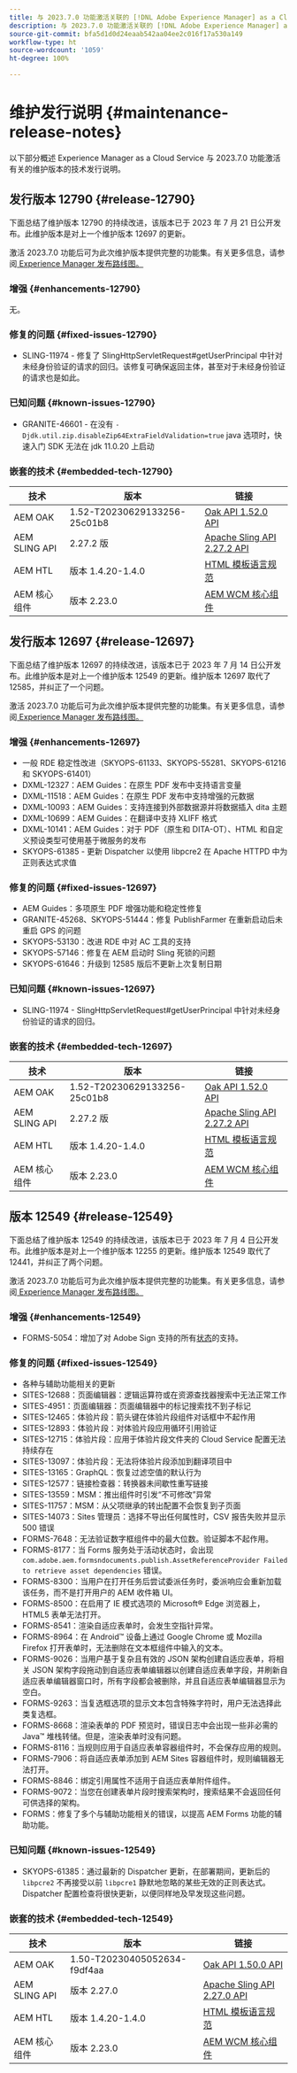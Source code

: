 ```yaml
---
title: 与 2023.7.0 功能激活关联的 [!DNL Adobe Experience Manager] as a Cloud Service 的维护发行说明。
description: 与 2023.7.0 功能激活关联的 [!DNL Adobe Experience Manager] as a Cloud Service 的维护发行说明。
source-git-commit: bfa5d1d0d24eaab542aa04ee2c016f17a530a149
workflow-type: ht
source-wordcount: '1059'
ht-degree: 100%

---
```


# 维护发行说明 {#maintenance-release-notes}

以下部分概述 Experience Manager as a Cloud Service 与 2023.7.0 功能激活有关的维护版本的技术发行说明。

## 发行版本 12790 {#release-12790}

下面总结了维护版本 12790 的持续改进，该版本已于 2023 年 7 月 21 日公开发布。此维护版本是对上一个维护版本 12697 的更新。

激活 2023.7.0 功能后可为此次维护版本提供完整的功能集。有关更多信息，请参阅[ Experience Manager 发布路线图。](https://experienceleague.adobe.com/docs/experience-manager-release-information/aem-release-updates/update-releases-roadmap.html)

### 增强 {#enhancements-12790}

无。

### 修复的问题 {#fixed-issues-12790}

- SLING-11974 - 修复了 SlingHttpServletRequest#getUserPrincipal 中针对未经身份验证的请求的回归。该修复可确保返回主体，甚至对于未经身份验证的请求也是如此。

### 已知问题 {#known-issues-12790}

- GRANITE-46601 - 在没有 `-Djdk.util.zip.disableZip64ExtraFieldValidation=true` java 选项时，快速入门 SDK 无法在 jdk 11.0.20 上启动

### 嵌套的技术 {#embedded-tech-12790}

| 技术 | 版本 | 链接 |
|---|---|---|
| AEM OAK | 1.52-T20230629133256-25c01b8 | [Oak API 1.52.0 API](https://www.javadoc.io/doc/org.apache.jackrabbit/oak-api/1.52.0/index.html) |
| AEM SLING API | 2.27.2 版 | [Apache Sling API 2.27.2 API](https://www.javadoc.io/doc/org.apache.sling/org.apache.sling.api/latest/index.html) |
| AEM HTL | 版本 1.4.20-1.4.0 | [HTML 模板语言规范](https://github.com/adobe/htl-spec) |
| AEM 核心组件 | 版本 2.23.0 | [AEM WCM 核心组件](https://github.com/adobe/aem-core-wcm-components) |

## 发行版本 12697 {#release-12697}

下面总结了维护版本 12697 的持续改进，该版本已于 2023 年 7 月 14 日公开发布。此维护版本是对上一个维护版本 12549 的更新。维护版本 12697 取代了 12585，并纠正了一个问题。

激活 2023.7.0 功能后可为此次维护版本提供完整的功能集。有关更多信息，请参阅[ Experience Manager 发布路线图。](https://experienceleague.adobe.com/docs/experience-manager-release-information/aem-release-updates/update-releases-roadmap.html)

### 增强 {#enhancements-12697}

- 一般 RDE 稳定性改进（SKYOPS-61133、SKYOPS-55281、SKYOPS-61216 和 SKYOPS-61401）
- DXML-12327：AEM Guides：在原生 PDF 发布中支持语言变量
- DXML-11518：AEM Guides：在原生 PDF 发布中支持增强的元数据
- DXML-10093：AEM Guides：支持连接到外部数据源并将数据插入 dita 主题
- DXML-10699：AEM Guides：在翻译中支持 XLIFF 格式
- DXML-10141：AEM Guides：对于 PDF（原生和 DITA-OT）、HTML 和自定义预设类型可使用基于微服务的发布
- SKYOPS-61385 - 更新 Dispatcher 以使用 libpcre2 在 Apache HTTPD 中为正则表达式求值

### 修复的问题 {#fixed-issues-12697}

- AEM Guides：多项原生 PDF 增强功能和稳定性修复
- GRANITE-45268、SKYOPS-51444：修复 PublishFarmer 在重新启动后未重启 GPS 的问题
- SKYOPS-53130：改进 RDE 中对 AC 工具的支持
- SKYOPS-57146：修复在 AEM 启动时 Sling 死锁的问题
- SKYOPS-61646：升级到 12585 版后不更新上次复制日期

### 已知问题 {#known-issues-12697}

- SLING-11974 - SlingHttpServletRequest#getUserPrincipal 中针对未经身份验证的请求的回归。

### 嵌套的技术 {#embedded-tech-12697}

| 技术 | 版本 | 链接 |
|---|---|---|
| AEM OAK | 1.52-T20230629133256-25c01b8 | [Oak API 1.52.0 API](https://www.javadoc.io/doc/org.apache.jackrabbit/oak-api/1.52.0/index.html) |
| AEM SLING API | 2.27.2 版 | [Apache Sling API 2.27.2 API](https://www.javadoc.io/doc/org.apache.sling/org.apache.sling.api/latest/index.html) |
| AEM HTL | 版本 1.4.20-1.4.0 | [HTML 模板语言规范](https://github.com/adobe/htl-spec) |
| AEM 核心组件 | 版本 2.23.0 | [AEM WCM 核心组件](https://github.com/adobe/aem-core-wcm-components) |

## 版本 12549 {#release-12549}

下面总结了维护版本 12549 的持续改进，该版本已于 2023 年 7 月 4 日公开发布。此维护版本是对上一个维护版本 12255 的更新。维护版本 12549 取代了 12441，并纠正了两个问题。

激活 2023.7.0 功能后可为此次维护版本提供完整的功能集。有关更多信息，请参阅[ Experience Manager 发布路线图。](https://experienceleague.adobe.com/docs/experience-manager-release-information/aem-release-updates/update-releases-roadmap.html)

### 增强 {#enhancements-12549}

- FORMS-5054：增加了对 Adobe Sign 支持的所有[状态](https://opensource.adobe.com/acrobat-sign/acrobat_sign_events/webhookeventsagreements.html)的支持。

### 修复的问题 {#fixed-issues-12549}

- 各种与辅助功能相关的更新
- SITES-12688：页面编辑器：逻辑运算符或在资源查找器搜索中无法正常工作
- SITES-4951：页面编辑器：页面编辑器中的标记搜索找不到子标记
- SITES-12465：体验片段：箭头键在体验片段组件对话框中不起作用
- SITES-12893：体验片段：对体验片段应用循环引用验证
- SITES-12715：体验片段：应用于体验片段文件夹的 Cloud Service 配置无法持续存在
- SITES-13097：体验片段：无法将体验片段添加到翻译项目中
- SITES-13165：GraphQL：恢复过滤空值的默认行为
- SITES-12577：链接检查器：转换器未间歇性重写链接
- SITES-13559：MSM：推出组件时引发“不可修改”异常
- SITES-11757：MSM：从父项继承的转出配置不会恢复到子页面
- SITES-14073：Sites 管理员：选择不导出任何属性时，CSV 报告失败并显示 500 错误
- FORMS-7648：无法验证数字框组件中的最大位数。验证脚本不起作用。
- FORMS-8177：当 Forms 服务处于活动状态时，会出现 `com.adobe.aem.formsndocuments.publish.AssetReferenceProvider Failed to retrieve asset dependencies` 错误。
- FORMS-83&#x200B;&#x200B;00：当用户在打开任务后尝试委派任务时，委派响应会重新加载该任务，而不是打开用户的 AEM 收件箱 UI。
- FORMS-8500：在启用了 IE 模式选项的 Microsoft® Edge 浏览器上，HTML5 表单无法打开。
- FORMS-8541：渲染自适应表单时，会发生空指针异常。
- FORMS-8964：在 Android™ 设备上通过 Google Chrome 或 Mozilla Firefox 打开表单时，无法删除在文本框组件中输入的文本。
- FORMS-9026：当用户基于复杂且有效的 JSON 架构创建自适应表单，将相关 JSON 架构字段拖动到自适应表单编辑器以创建自适应表单字段，并刷新自适应表单编辑器窗口时，所有字段都会被删除，并且自适应表单编辑器显示为空白。
- FORMS-9263：当复选框选项的显示文本包含特殊字符时，用户无法选择此类复选框。
- FORMS-8668：渲染表单的 PDF 预览时，错误日志中会出现一些非必需的 Java™ 堆栈转储。但是，渲染表单时没有问题。
- FORMS-8116：当规则应用于自适应表单容器组件时，不会保存应用的规则。
- FORMS-7906：将自适应表单添加到 AEM Sites 容器组件时，规则编辑器无法打开。
- FORMS-8846：绑定引用属性不适用于自适应表单附件组件。
- FORMS-9072：当您在创建表单片段时搜索架构时，搜索结果不会返回任何可供选择的架构。
- FORMS：修复了多个与辅助功能相关的错误，以提高 AEM Forms 功能的辅助功能。

### 已知问题 {#known-issues-12549}

- SKYOPS-61385：通过最新的 Dispatcher 更新，在部署期间，更新后的 `libpcre2` 不再接受以前 `libpcre1` 静默地忽略的某些无效的正则表达式。Dispatcher 配置检查将很快更新，以便同样地及早发现这些问题。

### 嵌套的技术 {#embedded-tech-12549}

| 技术 | 版本 | 链接 |
|---|---|---|
| AEM OAK | 1.50-T20230405052634-f9df4aa | [Oak API 1.50.0 API](https://www.javadoc.io/doc/org.apache.jackrabbit/oak-api/1.50.0/index.html) |
| AEM SLING API | 版本 2.27.0 | [Apache Sling API 2.27.0 API](https://www.javadoc.io/doc/org.apache.sling/org.apache.sling.api/latest/index.html) |
| AEM HTL | 版本 1.4.20-1.4.0 | [HTML 模板语言规范](https://github.com/adobe/htl-spec) |
| AEM 核心组件 | 版本 2.23.0 | [AEM WCM 核心组件](https://github.com/adobe/aem-core-wcm-components) |
